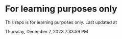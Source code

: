 # For learning purposes only
This repo is for learning purposes only.
Last updated at

Thursday, December 7, 2023 7:33:59 PM

